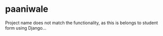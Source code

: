 # paaniwale


Project name does not match the functionality,  as this is belongs to student form using Django...


